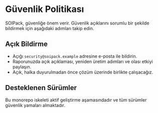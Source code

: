 # Güvenlik Politikası

SOIPack, güvenliğe önem verir. Güvenlik açıklarını sorumlu bir şekilde bildirmek için aşağıdaki adımları takip edin.

## Açık Bildirme

- Açığı `security@soipack.example` adresine e-posta ile bildirin.
- Raporunuzda açık açıklaması, yeniden üretim adımları ve olası etkiyi paylaşın.
- Açık, halka duyurulmadan önce çözüm üzerinde birlikte çalışacağız.

## Desteklenen Sürümler

Bu monorepo iskeleti aktif geliştirme aşamasındadır ve tüm sürümler güvenlik yamaları almaktadır.
